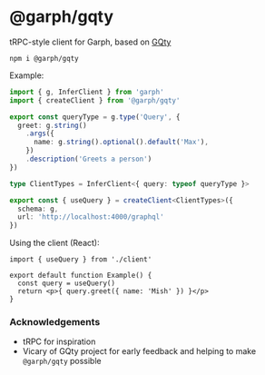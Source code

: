 # @garph/gqty

tRPC-style client for Garph, based on [GQty](https://github.com/gqty-dev/gqty)

```
npm i @garph/gqty
```

Example:

```ts
import { g, InferClient } from 'garph'
import { createClient } from '@garph/gqty'

export const queryType = g.type('Query', {
  greet: g.string()
    .args({
      name: g.string().optional().default('Max'),
    })
    .description('Greets a person')
})

type ClientTypes = InferClient<{ query: typeof queryType }>

export const { useQuery } = createClient<ClientTypes>({
  schema: g,
  url: 'http://localhost:4000/graphql'
})
```

Using the client (React):

```tsx
import { useQuery } from './client'

export default function Example() {
  const query = useQuery()
  return <p>{ query.greet({ name: 'Mish' }) }</p>
}
```

### Acknowledgements

- tRPC for inspiration
- Vicary of GQty project for early feedback and helping to make `@garph/gqty` possible

